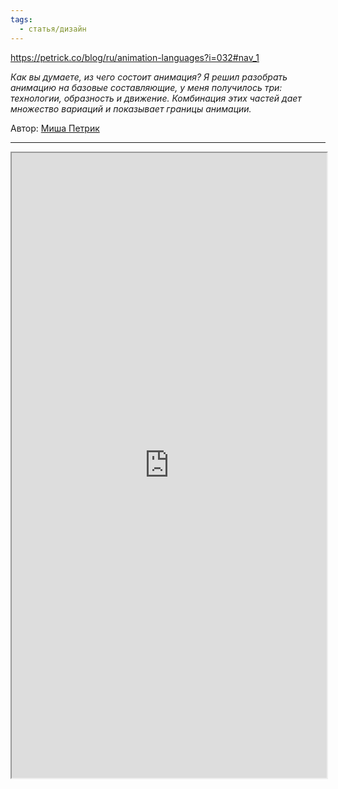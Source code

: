 ```yaml
---
tags:
  - статья/дизайн
---
```



https://petrick.co/blog/ru/animation-languages?i=032#nav_1

*Как вы думаете, из чего состоит анимация? Я решил разобрать анимацию на базовые составляющие, у меня получилось три: технологии, образность и движение. Комбинация этих частей дает множество вариаций и показывает границы анимации.*

Автор: [Миша Петрик](https://petrick.co/blog/ru/animation-languages?i=032#nav_0)


---

<iframe width="100%" height="1000" src="https://petrick.co/blog/ru/animation-languages?i=032#nav_1"></iframe>




